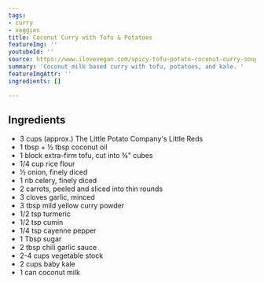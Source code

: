 ```yaml
---
tags:
- curry
- veggies
title: Coconut Curry with Tofu & Potatoes
featureImg: ''
youtubeId: ''
source: https://www.ilovevegan.com/spicy-tofu-potato-coconut-curry-soup/
summary: 'Coconut milk based curry with tofu, potatoes, and kale. '
featureImgAttr: ''
ingredients: []

---
```

## Ingredients

* 3 cups (approx.) The Little Potato Company's Little Reds
* 1 tbsp + ½ tbsp coconut oil
* 1 block extra-firm tofu, cut into ¾" cubes
* 1/4 cup rice flour 
* ½ onion, finely diced
* 1 rib celery, finely diced
* 2 carrots, peeled and sliced into thin rounds
* 3 cloves garlic, minced
* 3 tbsp mild yellow curry powder
* 1/2 tsp turmeric
* 1/2 tsp cumin
* 1/4 tsp cayenne pepper
* 1 Tbsp sugar
* 2 tbsp chili garlic sauce
* 2-4 cups vegetable stock
* 2 cups baby kale
* 1 can coconut milk